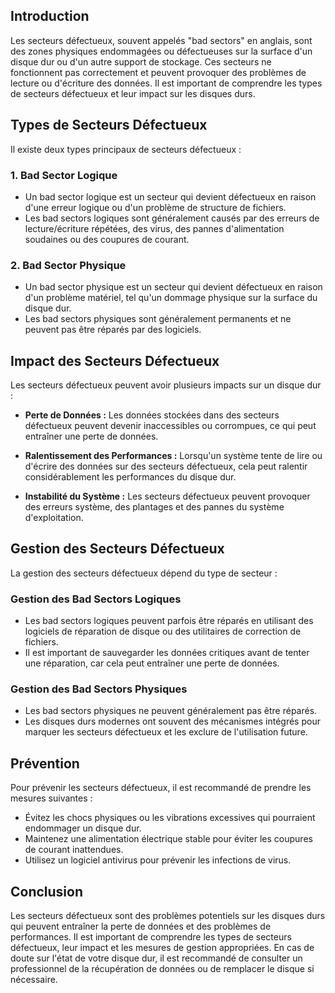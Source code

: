 ## Introduction
Les secteurs défectueux, souvent appelés "bad sectors" en anglais, sont des zones physiques endommagées ou défectueuses sur la surface d'un disque dur ou d'un autre support de stockage. Ces secteurs ne fonctionnent pas correctement et peuvent provoquer des problèmes de lecture ou d'écriture des données. Il est important de comprendre les types de secteurs défectueux et leur impact sur les disques durs.

## Types de Secteurs Défectueux
Il existe deux types principaux de secteurs défectueux :

### 1. Bad Sector Logique
- Un bad sector logique est un secteur qui devient défectueux en raison d'une erreur logique ou d'un problème de structure de fichiers.
- Les bad sectors logiques sont généralement causés par des erreurs de lecture/écriture répétées, des virus, des pannes d'alimentation soudaines ou des coupures de courant.

### 2. Bad Sector Physique
- Un bad sector physique est un secteur qui devient défectueux en raison d'un problème matériel, tel qu'un dommage physique sur la surface du disque dur.
- Les bad sectors physiques sont généralement permanents et ne peuvent pas être réparés par des logiciels.

## Impact des Secteurs Défectueux
Les secteurs défectueux peuvent avoir plusieurs impacts sur un disque dur :

- **Perte de Données :** Les données stockées dans des secteurs défectueux peuvent devenir inaccessibles ou corrompues, ce qui peut entraîner une perte de données.

- **Ralentissement des Performances :** Lorsqu'un système tente de lire ou d'écrire des données sur des secteurs défectueux, cela peut ralentir considérablement les performances du disque dur.

- **Instabilité du Système :** Les secteurs défectueux peuvent provoquer des erreurs système, des plantages et des pannes du système d'exploitation.

## Gestion des Secteurs Défectueux
La gestion des secteurs défectueux dépend du type de secteur :

### Gestion des Bad Sectors Logiques
- Les bad sectors logiques peuvent parfois être réparés en utilisant des logiciels de réparation de disque ou des utilitaires de correction de fichiers.
- Il est important de sauvegarder les données critiques avant de tenter une réparation, car cela peut entraîner une perte de données.

### Gestion des Bad Sectors Physiques
- Les bad sectors physiques ne peuvent généralement pas être réparés.
- Les disques durs modernes ont souvent des mécanismes intégrés pour marquer les secteurs défectueux et les exclure de l'utilisation future.

## Prévention
Pour prévenir les secteurs défectueux, il est recommandé de prendre les mesures suivantes :

- Évitez les chocs physiques ou les vibrations excessives qui pourraient endommager un disque dur.
- Maintenez une alimentation électrique stable pour éviter les coupures de courant inattendues.
- Utilisez un logiciel antivirus pour prévenir les infections de virus.

## Conclusion
Les secteurs défectueux sont des problèmes potentiels sur les disques durs qui peuvent entraîner la perte de données et des problèmes de performances. Il est important de comprendre les types de secteurs défectueux, leur impact et les mesures de gestion appropriées. En cas de doute sur l'état de votre disque dur, il est recommandé de consulter un professionnel de la récupération de données ou de remplacer le disque si nécessaire.